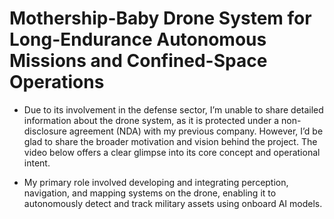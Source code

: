 # Mothership-Baby Drone System for Long-Endurance Autonomous Missions and Confined-Space Operations

- Due to its involvement in the defense sector, I’m unable to share detailed information about the drone system, as it is protected under a non-disclosure agreement (NDA) with my previous company. However, I’d be glad to share the broader motivation and vision behind the project. The video below offers a clear glimpse into its core concept and operational intent.
  
- My primary role involved developing and integrating perception, navigation, and mapping systems on the drone, enabling it to autonomously detect and track military assets using onboard AI models.








